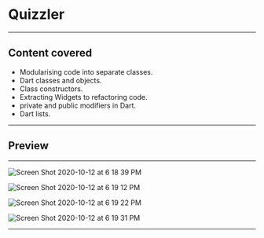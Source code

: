 # Quizzler
----------

## Content covered

- Modularising code into separate classes.
- Dart classes and objects.
- Class constructors.
- Extracting Widgets to refactoring code.
- private and public modifiers in Dart.
- Dart lists.

---------

## Preview
---------

![Screen Shot 2020-10-12 at 6 18 39 PM](https://user-images.githubusercontent.com/35567854/95745840-9a2b2780-0cb7-11eb-83ce-3a1bc3955441.png)

![Screen Shot 2020-10-12 at 6 19 12 PM](https://user-images.githubusercontent.com/35567854/95746104-0d349e00-0cb8-11eb-84ca-d0453fb3f67b.png)

![Screen Shot 2020-10-12 at 6 19 22 PM](https://user-images.githubusercontent.com/35567854/95746165-289fa900-0cb8-11eb-8470-01e0f3df4bce.png)

![Screen Shot 2020-10-12 at 6 19 31 PM](https://user-images.githubusercontent.com/35567854/95746258-5389fd00-0cb8-11eb-8094-ae1bfc6997e0.png)

---------
